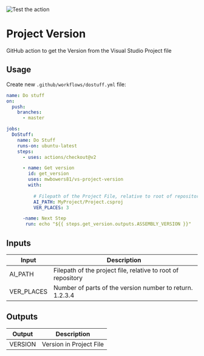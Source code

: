 ![Test the action](https://github.com/mwbowers/vs-project-version/workflows/Test%20the%20action/badge.svg)

# Project Version
GitHub action to get the Version from the Visual Studio Project file

## Usage
Create new `.github/workflows/dostuff.yml` file:

```yml
name: Do stuff
on:
  push:
    branches:
      - master

jobs:
  DoStuff:
    name: Do Stuff
    runs-on: ubuntu-latest
    steps:
      - uses: actions/checkout@v2

      - name: Get version
        id: get_version
        uses: mwbowers81/vs-project-version
        with:
          
          # Filepath of the Project File, relative to root of repository
          AI_PATH: MyProject/Project.csproj
          VER_PLACES: 3

      -name: Next Step
       run: echo "${{ steps.get_version.outputs.ASSEMBLY_VERSION }}"
```

## Inputs

Input | Description
--- | ---
AI_PATH | Filepath of the project file, relative to root of repository
VER_PLACES | Number of parts of the version number to return. 1.2.3.4

## Outputs

Output | Description
--- | ---
VERSION | Version in Project File

